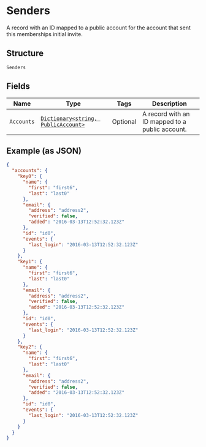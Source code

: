 
# Senders

A record with an ID mapped to a public account for the account that sent this memberships initial invite.

## Structure

`Senders`

## Fields

| Name | Type | Tags | Description |
|  --- | --- | --- | --- |
| `Accounts` | [`Dictionary<string, PublicAccount>`](../../doc/models/public-account.md) | Optional | A record with an ID mapped to a public account. |

## Example (as JSON)

```json
{
  "accounts": {
    "key0": {
      "name": {
        "first": "first6",
        "last": "last0"
      },
      "email": {
        "address": "address2",
        "verified": false,
        "added": "2016-03-13T12:52:32.123Z"
      },
      "id": "id0",
      "events": {
        "last_login": "2016-03-13T12:52:32.123Z"
      }
    },
    "key1": {
      "name": {
        "first": "first6",
        "last": "last0"
      },
      "email": {
        "address": "address2",
        "verified": false,
        "added": "2016-03-13T12:52:32.123Z"
      },
      "id": "id0",
      "events": {
        "last_login": "2016-03-13T12:52:32.123Z"
      }
    },
    "key2": {
      "name": {
        "first": "first6",
        "last": "last0"
      },
      "email": {
        "address": "address2",
        "verified": false,
        "added": "2016-03-13T12:52:32.123Z"
      },
      "id": "id0",
      "events": {
        "last_login": "2016-03-13T12:52:32.123Z"
      }
    }
  }
}
```

